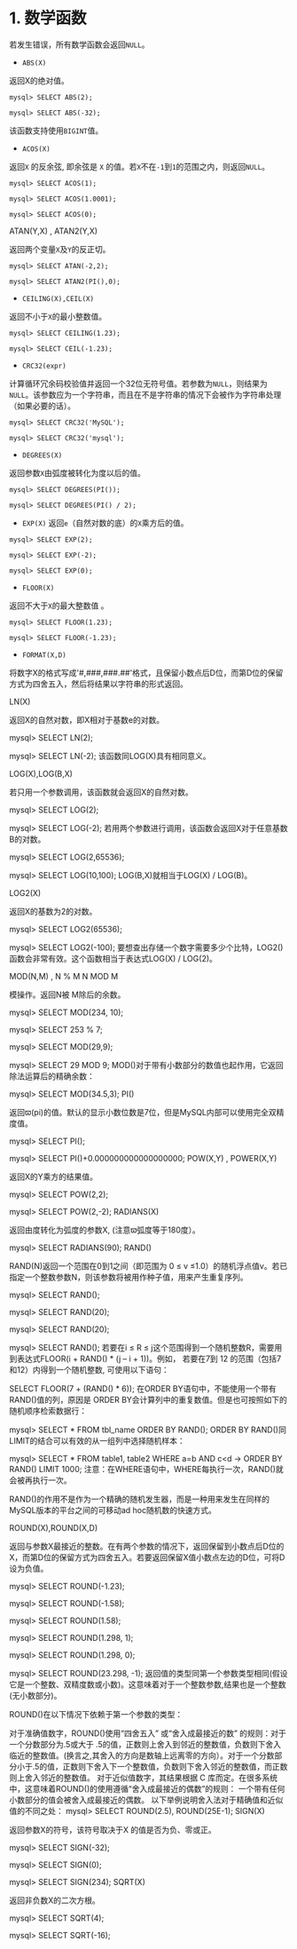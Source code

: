 # 1. 数学函数
若发生错误，所有数学函数会返回`NULL`。

- `ABS(X)`

返回X的绝对值。
```
mysql> SELECT ABS(2);

mysql> SELECT ABS(-32);
```
该函数支持使用`BIGINT`值。

- `ACOS(X)`

返回`X` 的反余弦, 即余弦是 `X` 的值。若`X`不在`-1`到`1`的范围之内，则返回`NULL`。
```
mysql> SELECT ACOS(1);

mysql> SELECT ACOS(1.0001);

mysql> SELECT ACOS(0);
```
ATAN(Y,X) , ATAN2(Y,X)

返回两个变量`X`及`Y`的反正切。
```
mysql> SELECT ATAN(-2,2);

mysql> SELECT ATAN2(PI(),0);
```
- `CEILING(X),CEIL(X)`

返回不小于`X`的最小整数值。
```
mysql> SELECT CEILING(1.23);

mysql> SELECT CEIL(-1.23);
```
- `CRC32(expr)`

计算循环冗余码校验值并返回一个32位无符号值。若参数为`NULL`，则结果为`NULL`。该参数应为一个字符串，而且在不是字符串的情况下会被作为字符串处理（如果必要的话）。
```
mysql> SELECT CRC32('MySQL');

mysql> SELECT CRC32('mysql');
```
- `DEGREES(X)`

返回参数`X`由弧度被转化为度以后的值。
```
mysql> SELECT DEGREES(PI());

mysql> SELECT DEGREES(PI() / 2);
```
- `EXP(X)` 返回`e`（自然对数的底）的`X`乘方后的值。
```
mysql> SELECT EXP(2);

mysql> SELECT EXP(-2);

mysql> SELECT EXP(0);
```
- `FLOOR(X)`

返回不大于`X`的最大整数值 。
```
mysql> SELECT FLOOR(1.23);

mysql> SELECT FLOOR(-1.23);
```
- `FORMAT(X,D)`

将数字X的格式写成'#,###,###.##'格式，且保留小数点后D位，而第D位的保留方式为四舍五入，然后将结果以字符串的形式返回。

LN(X)

返回X的自然对数，即X相对于基数e的对数。

mysql> SELECT LN(2);

mysql> SELECT LN(-2);
该函数同LOG(X)具有相同意义。

LOG(X),LOG(B,X)

若只用一个参数调用，该函数就会返回X的自然对数。

mysql> SELECT LOG(2);

mysql> SELECT LOG(-2);
若用两个参数进行调用，该函数会返回X对于任意基数B的对数。

mysql> SELECT LOG(2,65536);

mysql> SELECT LOG(10,100);
LOG(B,X)就相当于LOG(X) / LOG(B)。

LOG2(X)

返回X的基数为2的对数。

mysql> SELECT LOG2(65536);

mysql> SELECT LOG2(-100);
要想查出存储一个数字需要多少个比特，LOG2()函数会非常有效。这个函数相当于表达式LOG(X) / LOG(2)。

MOD(N,M) , N % M N MOD M

模操作。返回N被 M除后的余数。

mysql> SELECT MOD(234, 10);

mysql> SELECT 253 % 7;

mysql> SELECT MOD(29,9);

mysql> SELECT 29 MOD 9;
MOD()对于带有小数部分的数值也起作用，它返回除法运算后的精确余数：

mysql> SELECT MOD(34.5,3);
PI()

返回ϖ(pi)的值。默认的显示小数位数是7位，但是MySQL内部可以使用完全双精度值。

mysql> SELECT PI();

mysql> SELECT PI()+0.000000000000000000;
POW(X,Y) , POWER(X,Y)

返回X的Y乘方的结果值。

mysql> SELECT POW(2,2);

mysql> SELECT POW(2,-2);
RADIANS(X)

返回由度转化为弧度的参数X, (注意ϖ弧度等于180度）。

mysql> SELECT RADIANS(90);
RAND()

RAND(N)返回一个范围在0到1之间（即范围为 0 ≤ v ≤1.0）的随机浮点值v。若已指定一个整数参数N，则该参数将被用作种子值，用来产生重复序列。

mysql> SELECT RAND();

mysql> SELECT RAND(20);

mysql> SELECT RAND(20);

mysql> SELECT RAND();
若要在i ≤ R ≤ j这个范围得到一个随机整数R，需要用到表达式FLOOR(i + RAND() * (j – i + 1))。例如， 若要在7到 12 的范围（包括7和12）内得到一个随机整数, 可使用以下语句：

SELECT FLOOR(7 + (RAND() * 6));
在ORDER BY语句中，不能使用一个带有RAND()值的列，原因是 ORDER BY会计算列中的重复数值。但是也可按照如下的随机顺序检索数据行：

mysql> SELECT * FROM tbl_name ORDER BY RAND();
ORDER BY RAND()同LIMIT的结合可以有效的从一组列中选择随机样本：

mysql> SELECT * FROM table1, table2 WHERE a=b AND c<d
 -> ORDER BY RAND() LIMIT 1000;
注意：在WHERE语句中，WHERE每执行一次，RAND()就会被再执行一次。

RAND()的作用不是作为一个精确的随机发生器，而是一种用来发生在同样的MySQL版本的平台之间的可移动ad hoc随机数的快速方式。

ROUND(X),ROUND(X,D)

返回与参数X最接近的整数。在有两个参数的情况下，返回保留到小数点后D位的X，而第D位的保留方式为四舍五入。若要返回保留X值小数点左边的D位，可将D设为负值。

mysql> SELECT ROUND(-1.23);

mysql> SELECT ROUND(-1.58);

mysql> SELECT ROUND(1.58);

mysql> SELECT ROUND(1.298, 1);

mysql> SELECT ROUND(1.298, 0);

mysql> SELECT ROUND(23.298, -1);
返回值的类型同第一个参数类型相同(假设它是一个整数、双精度数或小数)。这意味着对于一个整数参数,结果也是一个整数(无小数部分)。

ROUND()在以下情况下依赖于第一个参数的类型：

对于准确值数字，ROUND()使用“四舍五入” 或“舍入成最接近的数” 的规则：对于一个分数部分为.5或大于 .5的值，正数则上舍入到邻近的整数值，负数则下舍入临近的整数值。(换言之,其舍入的方向是数轴上远离零的方向）。对于一个分数部分小于.5的值，正数则下舍入下一个整数值，负数则下舍入邻近的整数值，而正数则上舍入邻近的整数值。
对于近似值数字，其结果根据 C 库而定。在很多系统中，这意味着ROUND()的使用遵循“舍入成最接近的偶数”的规则： 一个带有任何小数部分的值会被舍入成最接近的偶数。 以下举例说明舍入法对于精确值和近似值的不同之处：
mysql> SELECT ROUND(2.5), ROUND(25E-1);
SIGN(X)

返回参数X的符号，该符号取决于X 的值是否为负、零或正。

mysql> SELECT SIGN(-32);

mysql> SELECT SIGN(0);

mysql> SELECT SIGN(234);
SQRT(X)

返回非负数X的二次方根。

mysql> SELECT SQRT(4);

mysql> SELECT SQRT(-16);
